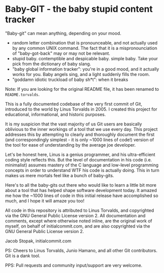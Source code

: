 Baby-GIT - the baby stupid content tracker
==========================================

"Baby-git" can mean anything, depending on your mood.

 - random letter combination that is pronounceable, and not
   actually used by any common UNIX command.  The fact that it is a
   mispronounciation of "baby-got-back" may or may not be relevant.
 - stupid baby. contemptible and despicable baby. simple baby. Take
   your pick from the dictionary of baby slang.
 - "baby global information tracker": you're in a good mood, and it actually
   works for you. Baby angels sing, and a light suddenly fills the room. 
 - "goddamn idiotic truckload of baby sh*t": when it breaks

Note: If you are looking for the original README file, it has been renamed
to `README.torvalds`.

This is a fully documented codebase of the very first commit of Git, introduced
to the world by Linus Torvalds in 2005. I created this project for educational,
informational, and historic purposes.

It is my suspicion that the vast majority of us Git users are basically oblivious
to the inner workings of a tool that we use every day. This project addresses
this by attempting to clearly and thoroughly document the first (and correspondingly
simplest - it is only ~1000 lines of code!) version of the tool for ease of
understanding by the average joe developer.

Let's be honest here, Linus is a genius programmer, and his ultra-efficient coding
style reflects this.  But the level of documentation in his code (i.e. minimalist)
assumes mastery of the C language and low-level programming concepts in order to
understand WTF his code is actually doing. This in turn makes us mere mortals feel
like a bunch of baby-gits.

Here's to all the baby-gits out there who would like to learn a little bit more
about a tool that has helped shape software development today. It amazed me how the
~1000 lines of code in this initial release have accomplished so much, and I hope
it will amaze you too!

All code in this repository is attributed to Linus Torvalds, and copyrighted via
the GNU General Public License version 2. All documentation and comments, except
where otherwise noted inline, are the original work of myself, on behalf of
initialcommit.com, and are also copyrighted via the GNU General Public License
version 2.

Jacob Stopak, initialcommit.com

PS: Cheers to Linus Torvalds, Junio Hamano, and all other Git contributors. Git is a dank tool.

PPS: Pull requests and community input/support are very welcome.
